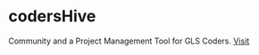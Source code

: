 # codersHive

Community and a Project Management Tool for GLS Coders.
[Visit](https://chive.000webhostapp.com/)
